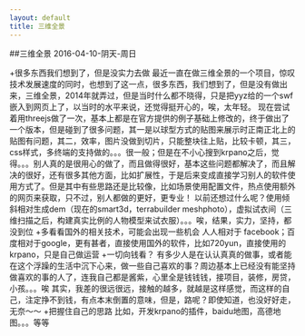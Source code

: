 ```yaml
---
layout: default
title: 三维全景
---
```


##三维全景
2016-04-10-阴天-周日

+很多东西我们想到了，但是没实力去做
	最近一直在做三维全景的一个项目，惊叹技术发展速度的同时，也想到了这一点，很多东西，我们想到了，但是没有做出来，三维全景，2014年就弄过，但是当时什么都不晓得，只是把yyz给的一个swf嵌入到网页上了，以当时的水平来说，还觉得挺开心的，唉，太年轻。
	现在尝试着用threejs做了一次，基本上都是在官方提供的例子基础上修改的，终于做出了一个版本，但是碰到了很多问题，其一是以球型方式的贴图来展示时正南正北上的贴图有问题，其二，效率，图片没做到切片，只能整块往上贴，比较卡顿，其三，css样式，多终端的支持做的。。。很一般；但是在不小心搜到krpano之后，觉得。。。别人真的是很用心的做了，而且做得很好，基本这些问题都解决了，而且解决的很好，还有很多其他方面，比如扩展性，于是后来变成直接学习别人的软件使用方式了。但是其中有些思路还是比较像，比如场景使用配置文件，热点使用额外的网页来获取，只不过，别人都做的更好，更专业！
	以前还想过什么呢？使用倾斜相对生成dem（现在的smart3d，terrabuilder meshphoto），虚拟试衣间（三维扫描之后，构建真实比例的人物模型来试衣服）。。。唉，结果，实力，坚持，都没到位
+多看看国外的相关技术，可能会出现一些机会
	人人相对于 facebook；百度相对于google，更有甚者，直接使用国外的软件，比如720yun，直接使用的krpano，只是自己做运营
+一切向钱看？
	有多少人是在认认真真的做事，或者能在这个浮躁的生活中沉下心来，做一些自己喜欢的事？周边基本上已经没有能坚持做喜欢的事的人了，连我自己都是酱紫，心里全是钱钱钱，接项目，装修，房贷，小孩。。。唉
	其实，我差的很远很远，接触的越多，就越是这样感觉，而这样的自己，注定挣不到钱，有点本末倒置的意味，但是，路呢？即使知道，也没好好走，无奈～～
+把握住自己的思路
	比如，开发krpano的插件，baidu地图，高德地图。。。等等
